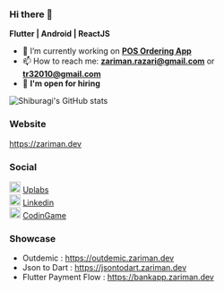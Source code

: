 ### Hi there 👋
**Flutter | Android | ReactJS**

- 🔭 I’m currently working on **[POS Ordering App](https://github.com/shiburagi/ordering_app)**
- 📫 How to reach me: **zariman.razari@gmail.com** or **tr32010@gmail.com**
- 💼 **I'm open for hiring**

![Shiburagi's GitHub stats](https://github-readme-stats.vercel.app/api?username=shiburagi&&count_private=true)
### Website 
https://zariman.dev

### Social
<img src="https://encrypted-tbn0.gstatic.com/images?q=tbn:ANd9GcQ3uTcnJHxN0eW0vWpost_TM6VBsaUqCd9i2EwB4SPq0TnV6EmiaIp2KVlPBaw&s" height="20px"/>  [Uplabs](https://www.uplabs.com/shiburagi)    
<img src="https://encrypted-tbn0.gstatic.com/images?q=tbn:ANd9GcSaI9R6PTC0825sYXNIwmtkMNnzZCvYojwtNbFIbqwUXlkkUyAnrDGyi1MHVXM&s" height="20px"/>  [Linkedin](https://www.linkedin.com/in/zariman/)    
<img src="https://encrypted-tbn0.gstatic.com/images?q=tbn:ANd9GcTbwcydZvyIP0B4LVdOy20dSdOaaxrHFEIFSBioLc2GDROHQSV1ubHLTKzGKg&s" height="20px"/> [CodinGame](https://www.codingame.com/profile/30b47b887a0f8e7913c8f974e99014326025093)



### Showcase
- Outdemic : https://outdemic.zariman.dev
- Json to Dart : https://jsontodart.zariman.dev
- Flutter Payment Flow : https://bankapp.zariman.dev
